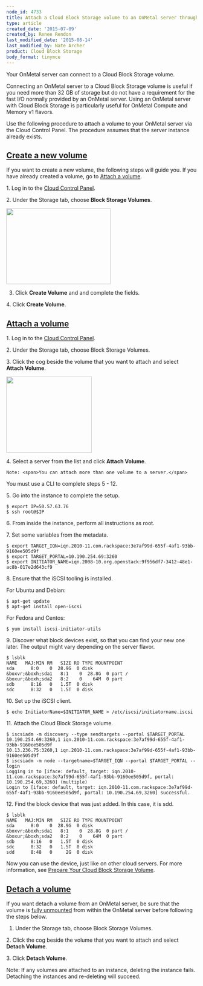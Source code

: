 ```yaml
---
node_id: 4733
title: Attach a Cloud Block Storage volume to an OnMetal server through the Cloud Control Panel
type: article
created_date: '2015-07-09'
created_by: Renee Rendon
last_modified_date: '2015-08-14'
last_modified_by: Nate Archer
product: Cloud Block Storage
body_format: tinymce
---
```


Your OnMetal server can connect to a Cloud Block Storage volume.

Connecting an OnMetal server to a Cloud Block Storage volume is useful
if you need more than 32 GB of storage but do not have a requirement for
the fast I/O normally provided by an OnMetal server. Using an OnMetal
server with Cloud Block Storage is particularly useful for OnMetal
Compute and Memory v1 flavors.

<span>Use the following procedure to attach a volume to your OnMetal
server via the Cloud Control Panel.</span><span> The procedure assumes
that the server instance already exists.</span>

[Create a new volume]()
-----------------------

If you want to create a new volume, the following steps will guide you.
If you have already created a volume, go to [Attach a volume](#attach).

1\. Log in to the [Cloud Control Panel](https://mycloud.rackspace.com/).

2\. <span>Under the Storage tab, choose **Block Storage Volumes**.</span>

<img src="https://8026b2e3760e2433679c-fffceaebb8c6ee053c935e8915a3fbe7.ssl.cf2.rackcdn.com/field/image/storage.png" width="276" height="200" />

3. Click **Create Volume** and and complete the fields.

4\. Click **Create Volume**.



[Attach a volume]()
-------------------

1\. Log in to the [Cloud Control Panel](https://mycloud.rackspace.com/).

2\. Under the Storage tab, choose Block Storage Volumes.

3\. Click the cog beside the volume that you want to attach and
select **Attach Volume**.

<img src="https://8026b2e3760e2433679c-fffceaebb8c6ee053c935e8915a3fbe7.ssl.cf2.rackcdn.com/field/image/attach%20volume.png" width="226" height="201" />

4\. Select a server from the list and click **Attach Volume**.

    Note: <span>You can attach more than one volume to a server.</span>

You must use a CLI to complete steps 5 - 12.

5\. Go into the instance to complete the setup.

    $ export IP=50.57.63.76
    $ ssh root@$IP

6\. From inside the instance, perform all instructions as root.

7\. Set some variables from the metadata.

    $ export TARGET_IQN=iqn.2010-11.com.rackspace:3e7af99d-655f-4af1-93bb-9160ee505d9f
    $ export TARGET_PORTAL=10.190.254.69:3260
    $ export INITIATOR_NAME=iqn.2008-10.org.openstack:9f956df7-3412-48e1-ac8b-017e2d643cf9

8\. Ensure that the iSCSI tooling is installed.

For Ubuntu and Debian:

    $ apt-get update
    $ apt-get install open-iscsi

For Fedora and Centos:

    $ yum install iscsi-initiator-utils

9\. Discover what block devices exist, so that you can find your new one
later. The output might vary depending on the server flavor.

    $ lsblk
    NAME   MAJ:MIN RM   SIZE RO TYPE MOUNTPOINT
    sda      8:0    0  28.9G  0 disk
    &boxvr;&boxh;sda1   8:1    0  28.8G  0 part /
    &boxur;&boxh;sda2   8:2    0    64M  0 part
    sdb      8:16   0   1.5T  0 disk
    sdc      8:32   0   1.5T  0 disk

10\. Set up the iSCSI client.

    $ echo InitiatorName=$INITIATOR_NAME > /etc/iscsi/initiatorname.iscsi

11\. Attach the Cloud Block Storage volume.

    $ iscsiadm -m discovery --type sendtargets --portal $TARGET_PORTAL
    10.190.254.69:3260,1 iqn.2010-11.com.rackspace:3e7af99d-655f-4af1-93bb-9160ee505d9f
    10.13.236.75:3260,1 iqn.2010-11.com.rackspace:3e7af99d-655f-4af1-93bb-9160ee505d9f
    $ iscsiadm -m node --targetname=$TARGET_IQN --portal $TARGET_PORTAL --login
    Logging in to [iface: default, target: iqn.2010-11.com.rackspace:3e7af99d-655f-4af1-93bb-9160ee505d9f, portal: 10.190.254.69,3260] (multiple)
    Login to [iface: default, target: iqn.2010-11.com.rackspace:3e7af99d-655f-4af1-93bb-9160ee505d9f, portal: 10.190.254.69,3260] successful.

12\. Find the block device that was just added.  In this case, it is sdd.

    $ lsblk
    NAME   MAJ:MIN RM   SIZE RO TYPE MOUNTPOINT
    sda      8:0    0  28.9G  0 disk
    &boxvr;&boxh;sda1   8:1    0  28.8G  0 part /
    &boxur;&boxh;sda2   8:2    0    64M  0 part
    sdb      8:16   0   1.5T  0 disk
    sdc      8:32   0   1.5T  0 disk
    sdd      8:48   0     2G  0 disk

Now you can use the device, just like on other cloud servers. For more
information, see [Prepare Your Cloud Block Storage
Volume](/how-to/prepare-your-cloud-block-storage-volume).



[Detach a volume]()
-------------------

If you want detach a volume from an OnMetal server, be sure that the
volume is [fully
unmounted](/how-to/detach-and-delete-cloud-block-storage-volumes)
from within the OnMetal server before following the steps below.

1. <span>Under the Storage tab, choose Block Storage Volumes.</span>

<span>2. Click the cog beside the volume that you want to attach and
select </span>**Detach Volume**<span>.</span>

<span>3. Click **Detach Volume**.</span>

<span>Note: If any volumes are attached to an instance, deleting the
instance fails. Detaching the instances and re-deleting will
succeed.</span>

